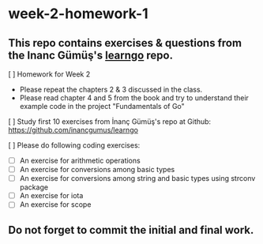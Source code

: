 # week-2-homework-1

## This repo contains exercises & questions from the Inanc Gümüş's [learngo](https://github.com/inancgumus/learngo) repo.

[ ] Homework for Week 2
- Please repeat the chapters 2 & 3 discussed in the class. 
- Please read chapter 4 and 5 from the book and try to understand their example code in the project "Fundamentals of Go"

[ ] Study first 10 exercises from İnanç Gümüş's repo at Github: https://github.com/inancgumus/learngo

[ ] Please do following coding exercises:
  - [ ] An exercise for arithmetic operations
  - [ ] An exercise for conversions among basic types
  - [ ] An exercise for conversions among string and basic types using strconv package
  - [ ] An exercise for iota
  - [ ] An exercise for scope
    
## Do not forget to commit the initial and final work.
